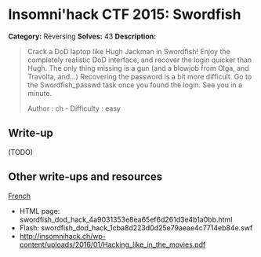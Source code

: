 # Insomni'hack CTF 2015: Swordfish

**Category:** Reversing
**Solves:** 43
**Description:** 

> Crack a DoD laptop like Hugh Jackman in Swordfish!
> Enjoy the completely realistic DoD interface, and recover the login quicker
> than Hugh. The only thing missing is a gun (and a blowjob from Olga, and
> Travolta, and…)
> Recovering the password is a bit more difficult. Go to the Swordfish_passwd
> task once you found the login.
> See you in a minute.
> 
> Author : ch - Difficulty : easy

## Write-up

(TODO)

## Other write-ups and resources

[French](http://snipefoo.blogspot.fr/2015/03/insomnihack-2015.html?m=1)
* HTML page: swordfish_dod_hack_4a9031353e8ea65ef6d261d3e4b1a0bb.html
* Flash: swordfish_dod_hack_1cba8d223d0d25e79aeae4c7714eb84e.swf
* <http://insomnihack.ch/wp-content/uploads/2016/01/Hacking_like_in_the_movies.pdf>